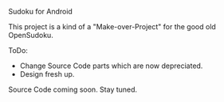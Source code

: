 Sudoku for Android

This project is a kind of a "Make-over-Project" for the good old OpenSudoku.

ToDo:
- Change Source Code parts which are now depreciated.
- Design fresh up.

Source Code coming soon. Stay tuned.